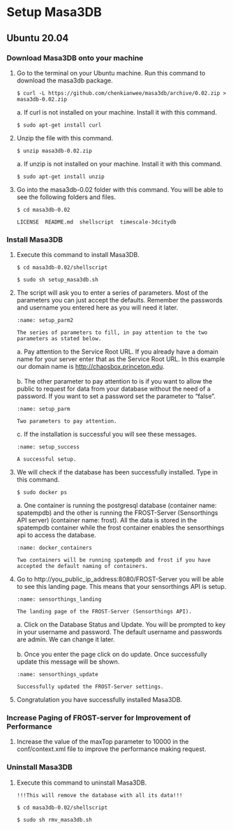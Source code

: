 # Setup Masa3DB
## Ubuntu 20.04
### Download Masa3DB onto your machine
1. Go to the terminal on your Ubuntu machine. Run this command to download the masa3db package.
    ```
    $ curl -L https://github.com/chenkianwee/masa3db/archive/0.02.zip > masa3db-0.02.zip
    ```
    a. If curl is not installed on your machine. Install it with this command.
    ```
    $ sudo apt-get install curl
    ```
2. Unzip the file with this command.
    ```
    $ unzip masa3db-0.02.zip
    ```
    a. If unzip is not installed on your machine. Install it with this command.
    ```
    $ sudo apt-get install unzip
    ```
3. Go into the masa3db-0.02 folder with this command. You will be able to see the following folders and files.
    ```
    $ cd masa3db-0.02

    LICENSE  README.md  shellscript  timescale-3dcitydb
    ```
### Install Masa3DB
1. Execute this command to install Masa3DB.
    ```
    $ cd masa3db-0.02/shellscript

    $ sudo sh setup_masa3db.sh
    ```
2. The script will ask you to enter a series of parameters. Most of the parameters you can just accept the defaults. Remember the passwords and username you entered here as you will need it later.
    ```{figure} /_static/023setup/setup_parm2.png
    :name: setup_parm2

    The series of parameters to fill, in pay attention to the two parameters as stated below.
    ```
    a. Pay attention to the Service Root URL. If you already have a domain name for your server enter that as the Service Root URL. In this example our domain name is http://chaosbox.princeton.edu.
    <br/><br/>
    b. The other parameter to pay attention to is if you want to allow the public to request for data from your database without the need of a password. If you want to set a password set the parameter to “false”.
    ```{figure} /_static/023setup/setup_parm.png
    :name: setup_parm

    Two parameters to pay attention.
    ```
    c. If the installation is successful you will see these messages.
    ```{figure} /_static/023setup/setup_success.png
    :name: setup_success

    A successful setup.
    ```
3. We will check if the database has been successfully installed. Type in this command.
    ```
    $ sudo docker ps
    ```
    a. One container is running the postgresql database (container name: spatempdb) and the other is running the FROST-Server (Sensorthings API server) (container name: frost). All the data is stored in the spatempdb container while the frost container enables the sensorthings api to access the database.
    ```{figure} /_static/023setup/docker_containers.png
    :name: docker_containers

    Two containers will be running spatempdb and frost if you have accepted the default naming of containers.
    ```
4. Go to http://you_public_ip_address:8080/FROST-Server you will be able to see this landing page. This means that your sensorthings API is setup.
    ```{figure} /_static/023setup/sensorthings_landing.png
    :name: sensorthings_landing

    The landing page of the FROST-Server (Sensorthings API).
    ```
    a. Click on the Database Status and Update. You will be prompted to key in your username and password. The default username and passwords are admin. We can change it later.
    <br/><br/>
    b. Once you enter the page click on do update. Once successfully update this message will be shown.
    ```{figure} /_static/023setup/sensorthings_update.png
    :name: sensorthings_update

    Successfully updated the FROST-Server settings.
    ```
5. Congratulation you have successfully installed Masa3DB.

### Increase Paging of FROST-server for Improvement of Performance
1. Increase the value of the maxTop parameter to 10000 in the conf/context.xml file to improve the performance making request.

### Uninstall Masa3DB
1. Execute this command to uninstall Masa3DB.
    ```
    !!!This will remove the database with all its data!!!
    ```
    ```
    $ cd masa3db-0.02/shellscript

    $ sudo sh rmv_masa3db.sh
    ```
